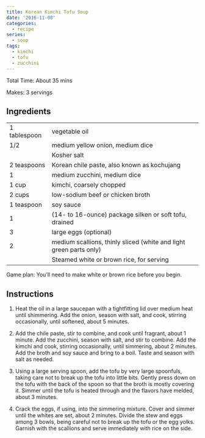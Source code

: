 ```yaml
---
title: Korean Kimchi Tofu Soup
date: '2016-11-08'
categories:
  - recipe
series:
  - soup
tags:
  - kimchi
  - tofu
  - zucchini
---
```


Total Time: About 35 mins

Makes: 3 servings

## Ingredients

|||
|---|---|
|1 tablespoon| vegetable oil|
|1/2 |medium yellow onion, medium dice|
||Kosher salt|
|2 teaspoons| Korean chile paste, also known as kochujang |
|1 |medium zucchini, medium dice|
|1 cup |kimchi, coarsely chopped |
|2 cups |low-sodium beef or chicken broth|
|1 teaspoon |soy sauce|
|1 |(14- to 16-ounce) package silken or soft tofu, drained|
|3 |large eggs (optional)|
|2 |medium scallions, thinly sliced (white and light green parts only)|
||Steamed white or brown rice, for serving|

Game plan: You’ll need to make white or brown rice before you begin.

## Instructions

1. Heat the oil in a large saucepan with a tightfitting lid over medium heat
until shimmering. Add the onion, season with salt, and cook, stirring
occasionally, until softened, about 5 minutes.

2. Add the chile paste, stir to combine, and cook until fragrant, about 1
minute. Add the zucchini, season with salt, and stir to combine. Add the kimchi
and cook, stirring occasionally, until simmering, about 2 minutes. Add the broth
and soy sauce and bring to a boil. Taste and season with salt as needed.

3. Using a large serving spoon, add the tofu by very large spoonfuls, taking
care not to break up the tofu into little bits. Gently press down on the tofu
with the back of the spoon so that the broth is mostly covering it. Simmer until
the tofu is heated through and the flavors have melded, about 3 minutes.

4. Crack the eggs, if using, into the simmering mixture. Cover and simmer until
the whites are set, about 2 minutes. Divide the stew and eggs among 3 bowls,
being careful not to break up the tofu or the egg yolks. Garnish with the
scallions and serve immediately with rice on the side.
